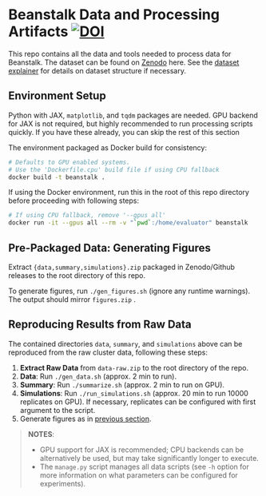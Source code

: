 # Beanstalk Data and Processing Artifacts [![DOI](https://zenodo.org/badge/DOI/10.5281/zenodo.14933491.svg)](https://doi.org/10.5281/zenodo.14933491)

This repo contains all the data and tools needed to process data for Beanstalk. The dataset can be found on [Zenodo](https://doi.org/10.5281/zenodo.14927586) here. See the [dataset explainer](DATASET-EXPLAINER.md) for details on dataset structure if necessary.

## Environment Setup
Python with JAX, `matplotlib`, and `tqdm` packages are needed.
GPU backend for JAX is not required, but highly recommended to run processing scripts quickly. If you have these already, you can skip the rest of this section


The environment packaged as Docker build for consistency:
```bash
# Defaults to GPU enabled systems.
# Use the 'Dockerfile.cpu' build file if using CPU fallback
docker build -t beanstalk .
```

If using the Docker environment, run this in the root of this repo directory before proceeding with following steps:

```bash
# If using CPU fallback, remove '--gpus all'
docker run -it --gpus all --rm -v "`pwd`:/home/evaluator" beanstalk
```



## Pre-Packaged Data: Generating Figures

Extract `{data,summary,simulations}.zip` packaged in Zenodo/Github releases to the root directory of this repo.

To generate figures, run `./gen_figures.sh` (ignore any runtime warnings). The output should mirror `figures.zip` . 


## Reproducing Results from Raw Data

The contained directories  `data`, `summary`, and `simulations` above can be reproduced from the raw cluster data, following these steps:

1. **Extract Raw Data** from `data-raw.zip` to the root directory of the repo.
2. **Data**: Run `./gen_data.sh` (approx. 2 min to run).
3. **Summary**: Run `./summarize.sh` (approx. 2 min to run on GPU).
4. **Simulations**: Run `./run_simulations.sh` (approx. 20 min to run 10000 replicates on GPU). If necessary, replicates can be configured with first argument to the script.
5. Generate figures as in [previous section](#generating-figures-from-pre-packaged-data).

> **NOTES**: 
> * GPU support for JAX is recommended; CPU backends can be alternatively be used, but may take significantly longer to execute.
> * The `manage.py` script manages all data scripts (see `-h` option for more information on what parameters can be configured for experiments).